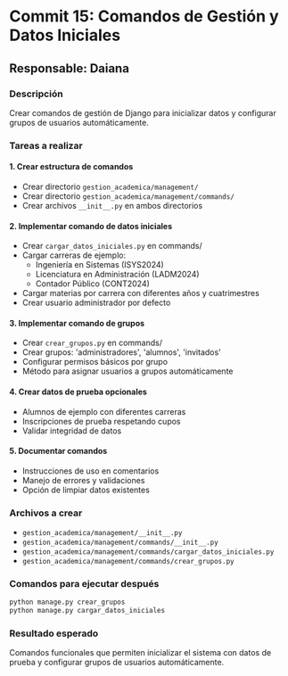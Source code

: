 # Commit 15: Comandos de Gestión y Datos Iniciales

## Responsable: Daiana

### Descripción
Crear comandos de gestión de Django para inicializar datos y configurar grupos de usuarios automáticamente.

### Tareas a realizar

#### 1. Crear estructura de comandos
- Crear directorio `gestion_academica/management/`
- Crear directorio `gestion_academica/management/commands/`
- Crear archivos `__init__.py` en ambos directorios

#### 2. Implementar comando de datos iniciales
- Crear `cargar_datos_iniciales.py` en commands/
- Cargar carreras de ejemplo:
  - Ingeniería en Sistemas (ISYS2024)
  - Licenciatura en Administración (LADM2024)
  - Contador Público (CONT2024)
- Cargar materias por carrera con diferentes años y cuatrimestres
- Crear usuario administrador por defecto

#### 3. Implementar comando de grupos
- Crear `crear_grupos.py` en commands/
- Crear grupos: 'administradores', 'alumnos', 'invitados'
- Configurar permisos básicos por grupo
- Método para asignar usuarios a grupos automáticamente

#### 4. Crear datos de prueba opcionales
- Alumnos de ejemplo con diferentes carreras
- Inscripciones de prueba respetando cupos
- Validar integridad de datos

#### 5. Documentar comandos
- Instrucciones de uso en comentarios
- Manejo de errores y validaciones
- Opción de limpiar datos existentes

### Archivos a crear
- `gestion_academica/management/__init__.py`
- `gestion_academica/management/commands/__init__.py`
- `gestion_academica/management/commands/cargar_datos_iniciales.py`
- `gestion_academica/management/commands/crear_grupos.py`

### Comandos para ejecutar después
```bash
python manage.py crear_grupos
python manage.py cargar_datos_iniciales
```

### Resultado esperado
Comandos funcionales que permiten inicializar el sistema con datos de prueba y configurar grupos de usuarios automáticamente.